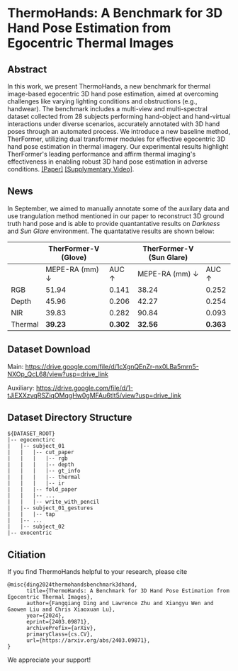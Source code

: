 # ThermoHands: A Benchmark for 3D Hand Pose Estimation from Egocentric Thermal Images

## Abstract
In this work, we present ThermoHands, a new benchmark for thermal image-based egocentric 3D hand pose estimation, aimed at overcoming challenges like varying lighting conditions and obstructions (e.g., handwear). The benchmark includes a multi-view and multi-spectral dataset collected from 28 subjects performing hand-object and hand-virtual interactions under diverse scenarios, accurately annotated with 3D hand poses through an automated process. We introduce a new baseline method, TherFormer, utilizing dual transformer modules for effective egocentric 3D hand pose estimation in thermal imagery. Our experimental results highlight TherFormer's leading performance and affirm thermal imaging's effectiveness in enabling robust 3D hand pose estimation in adverse conditions. [[Paper]](https://arxiv.org/abs/2403.09871) [[Supplymentary Video]](https://www.youtube.com/watch?v=-oXKspAEyhg).

## News

In September, we aimed to manually annotate some of the auxilary data and use trangulation method mentioned in our paper to reconstruct 3D ground truth hand pose and is able to provide quantantative results on *Darkness* and *Sun Glare* environment. The quantatative results are shown below:

|                        | TherFormer-V (Glove)       |                          | TherFormer-V (Sun Glare)   |                          |
|------------------------|----------------------------|--------------------------|----------------------------|--------------------------|
|                        | MEPE-RA (mm) ↓             | AUC ↑                    | MEPE-RA (mm) ↓             | AUC ↑                    |
| RGB                    | 51.94                      | 0.141                    | 38.24                      | 0.252                    |
| Depth                  | 45.96                      | 0.206                    | 42.27                      | 0.254                    |
| NIR                    | 39.83                      | 0.282                    | 90.84                      | 0.093                    |
| Thermal                | **39.23**                  | **0.302**                | **32.56**                  | **0.363**                |



## Dataset Download

Main: https://drive.google.com/file/d/1cXgnQEnZr-nx0LBa5mrn5-NXOp_QcL68/view?usp=drive_link

Auxiliary: https://drive.google.com/file/d/1-tJiEXXzvqRSZiqOMqgHw0gMFAu6tlt5/view?usp=drive_link

## Dataset Directory Structure
```
${DATASET_ROOT}
|-- egocenctirc
|   |-- subject_01
|   |   |-- cut_paper
|   |   |   |-- rgb
|   |   |   |-- depth
|   |   |   |-- gt_info
|   |   |   |-- thermal
|   |   |   |-- ir
|   |   |-- fold_paper
|   |   |-- ...
|   |   |-- write_with_pencil
|   |-- subject_01_gestures
|   |   |-- tap
|   |-- ...
|   |-- subject_02
|-- exocentric

```

## Citiation
If you find ThermoHands helpful to your research, please cite 
```
@misc{ding2024thermohandsbenchmark3dhand,
      title={ThermoHands: A Benchmark for 3D Hand Pose Estimation from Egocentric Thermal Images}, 
      author={Fangqiang Ding and Lawrence Zhu and Xiangyu Wen and Gaowen Liu and Chris Xiaoxuan Lu},
      year={2024},
      eprint={2403.09871},
      archivePrefix={arXiv},
      primaryClass={cs.CV},
      url={https://arxiv.org/abs/2403.09871}, 
}
```
We appreciate your support!

